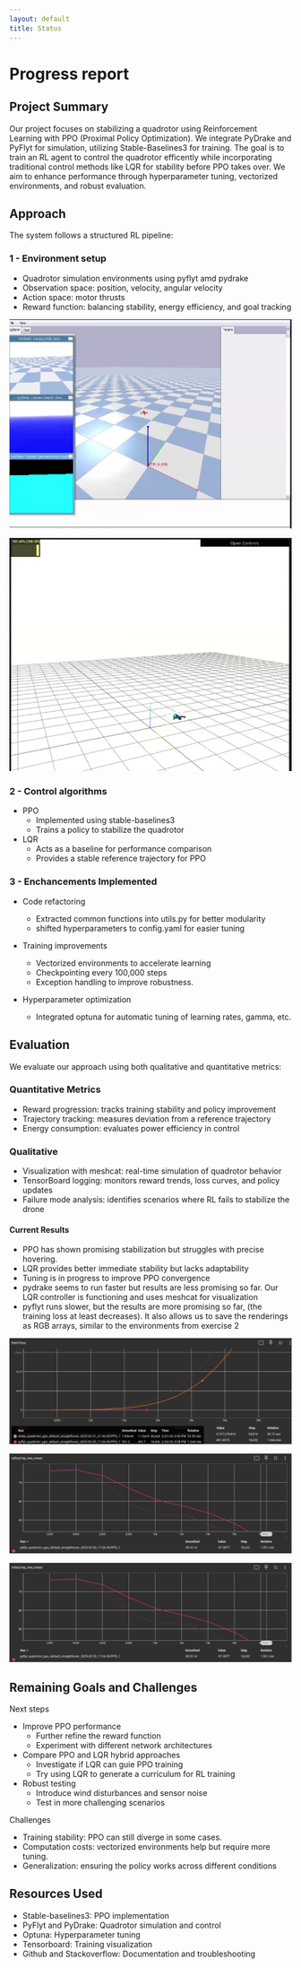 ```yaml
---
layout: default
title: Status
---
```


# Progress report


## Project Summary

Our project focuses on stabilizing a quadrotor using Reinforcement Learning with PPO (Proximal Policy Optimization). We integrate PyDrake and PyFlyt for simulation, utilizing Stable-Baselines3 for training. The goal is to train an RL agent to control the quadrotor efficently while incorporating traditional control methods like LQR for stability before PPO takes over. We aim to enhance performance through hyperparameter tuning, vectorized environments, and robust evaluation. 

## Approach

The system follows a structured RL pipeline:

### 1 - Environment setup

- Quadrotor simulation environments using pyflyt amd pydrake
- Observation space: position, velocity, angular velocity
- Action space: motor thrusts
- Reward function: balancing stability, energy efficiency, and goal tracking

![pyflyt](assets/images/pyflytex.png)

![pydrake](assets/images/image4.png)

### 2 - Control algorithms

- PPO 
   - Implemented using stable-baselines3
   - Trains a policy to stabilize the quadrotor
 - LQR 
   - Acts as a baseline for performance comparison
   - Provides a stable reference trajectory for PPO

### 3 - Enchancements Implemented

 - Code refactoring
    - Extracted common functions into utils.py for better modularity
    - shifted hyperparameters to config.yaml for easier tuning

 - Training improvements
   - Vectorized environments to accelerate learning
   - Checkpointing every 100,000 steps
   - Exception handling to improve robustness.

 - Hyperparameter optimization
   - Integrated optuna for automatic tuning of learning rates, gamma, etc.

## Evaluation

We evaluate our approach using both qualitative and quantitative metrics:

### Quantitative Metrics

- Reward progression: tracks training stability and policy improvement
- Trajectory tracking: measures deviation from a reference trajectory
- Energy consumption: evaluates power efficiency in control

### Qualitative 

- Visualization with meshcat: real-time simulation of quadrotor behavior
- TensorBoard logging: monitors reward trends, loss curves, and policy updates
- Failure mode analysis: identifies scenarios where RL fails to stabilize the drone

#### Current Results

- PPO has shown promising stabilization but struggles with precise hovering.
- LQR provides better immediate stability but lacks adaptability
- Tuning is in progress to improve PPO convergence
- pydrake seems to run faster but results are less promising so far. Our LQR controller is functioning and uses meshcat for visualization
- pyflyt runs slower, but the results are more promising so far, (the training loss at least decreases). It also allows us to save the renderings as RGB arrays, similar to the environments from exercise 2

![Training Loss for both environments](docs/assets/images/image6.png)

![Pyflyt training loss with default hyperparams](docs/assets/images/image2.png)

![Pyflyt training reward with default hyperparams](docs/assets/images/image2.png)


## Remaining Goals and Challenges

Next steps

- Improve PPO performance
  - Further refine the reward function
  - Experiment with different network architectures
- Compare PPO and LQR hybrid approaches
  - Investigate if LQR can guie PPO training
  - Try using LQR to generate a curriculum for RL training
- Robust testing
  - Introduce wind disturbances and sensor noise
  - Test in more challenging scenarios

Challenges

- Training stability: PPO can still diverge in some cases.
- Computation costs: vectorized environments help but require more tuning.
- Generalization: ensuring the policy works across different conditions

## Resources Used

- Stable-baselines3: PPO implementation
- PyFlyt and PyDrake: Quadrotor simulation and control
- Optuna: Hyperparameter tuning
- Tensorboard: Training visualization
- Github and Stackoverflow: Documentation and troubleshooting